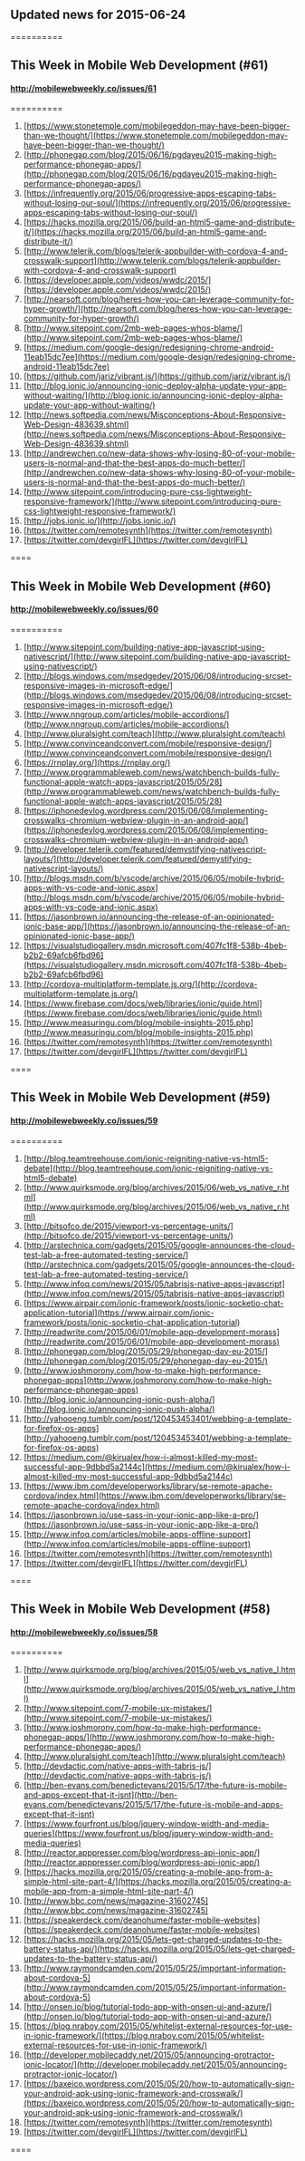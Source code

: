 ## Updated news for 2015-06-24 

==========
## This Week in Mobile Web Development (#61)
#### http://mobilewebweekly.co/issues/61

==========
  1. [https://www.stonetemple.com/mobilegeddon-may-have-been-bigger-than-we-thought/](https://www.stonetemple.com/mobilegeddon-may-have-been-bigger-than-we-thought/) 
  2. [http://phonegap.com/blog/2015/06/16/pgdayeu2015-making-high-performance-phonegap-apps/](http://phonegap.com/blog/2015/06/16/pgdayeu2015-making-high-performance-phonegap-apps/) 
  3. [https://infrequently.org/2015/06/progressive-apps-escaping-tabs-without-losing-our-soul/](https://infrequently.org/2015/06/progressive-apps-escaping-tabs-without-losing-our-soul/) 
  4. [https://hacks.mozilla.org/2015/06/build-an-html5-game-and-distribute-it/](https://hacks.mozilla.org/2015/06/build-an-html5-game-and-distribute-it/) 
  5. [http://www.telerik.com/blogs/telerik-appbuilder-with-cordova-4-and-crosswalk-support](http://www.telerik.com/blogs/telerik-appbuilder-with-cordova-4-and-crosswalk-support) 
  6. [https://developer.apple.com/videos/wwdc/2015/](https://developer.apple.com/videos/wwdc/2015/) 
  7. [http://nearsoft.com/blog/heres-how-you-can-leverage-community-for-hyper-growth/](http://nearsoft.com/blog/heres-how-you-can-leverage-community-for-hyper-growth/) 
  8. [http://www.sitepoint.com/2mb-web-pages-whos-blame/](http://www.sitepoint.com/2mb-web-pages-whos-blame/) 
  9. [https://medium.com/google-design/redesigning-chrome-android-11eab15dc7ee](https://medium.com/google-design/redesigning-chrome-android-11eab15dc7ee) 
  10. [https://github.com/jariz/vibrant.js/](https://github.com/jariz/vibrant.js/) 
  11. [http://blog.ionic.io/announcing-ionic-deploy-alpha-update-your-app-without-waiting/](http://blog.ionic.io/announcing-ionic-deploy-alpha-update-your-app-without-waiting/) 
  12. [http://news.softpedia.com/news/Misconceptions-About-Responsive-Web-Design-483639.shtml](http://news.softpedia.com/news/Misconceptions-About-Responsive-Web-Design-483639.shtml) 
  13. [http://andrewchen.co/new-data-shows-why-losing-80-of-your-mobile-users-is-normal-and-that-the-best-apps-do-much-better/](http://andrewchen.co/new-data-shows-why-losing-80-of-your-mobile-users-is-normal-and-that-the-best-apps-do-much-better/) 
  14. [http://www.sitepoint.com/introducing-pure-css-lightweight-responsive-framework/](http://www.sitepoint.com/introducing-pure-css-lightweight-responsive-framework/) 
  15. [http://jobs.ionic.io/](http://jobs.ionic.io/) 
  16. [https://twitter.com/remotesynth](https://twitter.com/remotesynth) 
  17. [https://twitter.com/devgirlFL](https://twitter.com/devgirlFL) 

====
## This Week in Mobile Web Development (#60)
#### http://mobilewebweekly.co/issues/60

==========
  1. [http://www.sitepoint.com/building-native-app-javascript-using-nativescript/](http://www.sitepoint.com/building-native-app-javascript-using-nativescript/) 
  2. [http://blogs.windows.com/msedgedev/2015/06/08/introducing-srcset-responsive-images-in-microsoft-edge/](http://blogs.windows.com/msedgedev/2015/06/08/introducing-srcset-responsive-images-in-microsoft-edge/) 
  3. [http://www.nngroup.com/articles/mobile-accordions/](http://www.nngroup.com/articles/mobile-accordions/) 
  4. [http://www.pluralsight.com/teach](http://www.pluralsight.com/teach) 
  6. [http://www.convinceandconvert.com/mobile/responsive-design/](http://www.convinceandconvert.com/mobile/responsive-design/) 
  7. [https://rnplay.org/](https://rnplay.org/) 
  8. [http://www.programmableweb.com/news/watchbench-builds-fully-functional-apple-watch-apps-javascript/2015/05/28](http://www.programmableweb.com/news/watchbench-builds-fully-functional-apple-watch-apps-javascript/2015/05/28) 
  9. [https://iphonedevlog.wordpress.com/2015/06/08/implementing-crosswalks-chromium-webview-plugin-in-an-android-app/](https://iphonedevlog.wordpress.com/2015/06/08/implementing-crosswalks-chromium-webview-plugin-in-an-android-app/) 
  10. [http://developer.telerik.com/featured/demystifying-nativescript-layouts/](http://developer.telerik.com/featured/demystifying-nativescript-layouts/) 
  11. [http://blogs.msdn.com/b/vscode/archive/2015/06/05/mobile-hybrid-apps-with-vs-code-and-ionic.aspx](http://blogs.msdn.com/b/vscode/archive/2015/06/05/mobile-hybrid-apps-with-vs-code-and-ionic.aspx) 
  12. [https://jasonbrown.io/announcing-the-release-of-an-opinionated-ionic-base-app/](https://jasonbrown.io/announcing-the-release-of-an-opinionated-ionic-base-app/) 
  13. [https://visualstudiogallery.msdn.microsoft.com/407fc1f8-538b-4beb-b2b2-69afcb6fbd96](https://visualstudiogallery.msdn.microsoft.com/407fc1f8-538b-4beb-b2b2-69afcb6fbd96) 
  14. [http://cordova-multiplatform-template.js.org/](http://cordova-multiplatform-template.js.org/) 
  15. [https://www.firebase.com/docs/web/libraries/ionic/guide.html](https://www.firebase.com/docs/web/libraries/ionic/guide.html) 
  16. [http://www.measuringu.com/blog/mobile-insights-2015.php](http://www.measuringu.com/blog/mobile-insights-2015.php) 
  17. [https://twitter.com/remotesynth](https://twitter.com/remotesynth) 
  18. [https://twitter.com/devgirlFL](https://twitter.com/devgirlFL) 

====
## This Week in Mobile Web Development (#59)
#### http://mobilewebweekly.co/issues/59

==========
  1. [http://blog.teamtreehouse.com/ionic-reigniting-native-vs-html5-debate](http://blog.teamtreehouse.com/ionic-reigniting-native-vs-html5-debate) 
  2. [http://www.quirksmode.org/blog/archives/2015/06/web_vs_native_r.html](http://www.quirksmode.org/blog/archives/2015/06/web_vs_native_r.html) 
  3. [http://bitsofco.de/2015/viewport-vs-percentage-units/](http://bitsofco.de/2015/viewport-vs-percentage-units/) 
  4. [http://arstechnica.com/gadgets/2015/05/google-announces-the-cloud-test-lab-a-free-automated-testing-service/](http://arstechnica.com/gadgets/2015/05/google-announces-the-cloud-test-lab-a-free-automated-testing-service/) 
  5. [http://www.infoq.com/news/2015/05/tabrisjs-native-apps-javascript](http://www.infoq.com/news/2015/05/tabrisjs-native-apps-javascript) 
  6. [https://www.airpair.com/ionic-framework/posts/ionic-socketio-chat-application-tutorial](https://www.airpair.com/ionic-framework/posts/ionic-socketio-chat-application-tutorial) 
  7. [http://readwrite.com/2015/06/01/mobile-app-development-morass](http://readwrite.com/2015/06/01/mobile-app-development-morass) 
  8. [http://phonegap.com/blog/2015/05/29/phonegap-day-eu-2015/](http://phonegap.com/blog/2015/05/29/phonegap-day-eu-2015/) 
  9. [http://www.joshmorony.com/how-to-make-high-performance-phonegap-apps](http://www.joshmorony.com/how-to-make-high-performance-phonegap-apps) 
  10. [http://blog.ionic.io/announcing-ionic-push-alpha/](http://blog.ionic.io/announcing-ionic-push-alpha/) 
  11. [http://yahooeng.tumblr.com/post/120453453401/webbing-a-template-for-firefox-os-apps](http://yahooeng.tumblr.com/post/120453453401/webbing-a-template-for-firefox-os-apps) 
  12. [https://medium.com/@kirualex/how-i-almost-killed-my-most-successful-app-9dbbd5a2144c](https://medium.com/@kirualex/how-i-almost-killed-my-most-successful-app-9dbbd5a2144c) 
  13. [https://www.ibm.com/developerworks/library/se-remote-apache-cordova/index.html](https://www.ibm.com/developerworks/library/se-remote-apache-cordova/index.html) 
  14. [https://jasonbrown.io/use-sass-in-your-ionic-app-like-a-pro/](https://jasonbrown.io/use-sass-in-your-ionic-app-like-a-pro/) 
  15. [http://www.infoq.com/articles/mobile-apps-offline-support](http://www.infoq.com/articles/mobile-apps-offline-support) 
  16. [https://twitter.com/remotesynth](https://twitter.com/remotesynth) 
  17. [https://twitter.com/devgirlFL](https://twitter.com/devgirlFL) 

====
## This Week in Mobile Web Development (#58)
#### http://mobilewebweekly.co/issues/58

==========
  1. [http://www.quirksmode.org/blog/archives/2015/05/web_vs_native_l.html](http://www.quirksmode.org/blog/archives/2015/05/web_vs_native_l.html) 
  2. [http://www.sitepoint.com/7-mobile-ux-mistakes/](http://www.sitepoint.com/7-mobile-ux-mistakes/) 
  3. [http://www.joshmorony.com/how-to-make-high-performance-phonegap-apps/](http://www.joshmorony.com/how-to-make-high-performance-phonegap-apps/) 
  4. [http://www.pluralsight.com/teach](http://www.pluralsight.com/teach) 
  6. [http://devdactic.com/native-apps-with-tabris-js/](http://devdactic.com/native-apps-with-tabris-js/) 
  7. [http://ben-evans.com/benedictevans/2015/5/17/the-future-is-mobile-and-apps-except-that-it-isnt](http://ben-evans.com/benedictevans/2015/5/17/the-future-is-mobile-and-apps-except-that-it-isnt) 
  8. [https://www.fourfront.us/blog/jquery-window-width-and-media-queries](https://www.fourfront.us/blog/jquery-window-width-and-media-queries) 
  9. [http://reactor.apppresser.com/blog/wordpress-api-ionic-app/](http://reactor.apppresser.com/blog/wordpress-api-ionic-app/) 
  10. [https://hacks.mozilla.org/2015/05/creating-a-mobile-app-from-a-simple-html-site-part-4/](https://hacks.mozilla.org/2015/05/creating-a-mobile-app-from-a-simple-html-site-part-4/) 
  11. [http://www.bbc.com/news/magazine-31602745](http://www.bbc.com/news/magazine-31602745) 
  12. [https://speakerdeck.com/deanohume/faster-mobile-websites](https://speakerdeck.com/deanohume/faster-mobile-websites) 
  13. [https://hacks.mozilla.org/2015/05/lets-get-charged-updates-to-the-battery-status-api/](https://hacks.mozilla.org/2015/05/lets-get-charged-updates-to-the-battery-status-api/) 
  14. [http://www.raymondcamden.com/2015/05/25/important-information-about-cordova-5](http://www.raymondcamden.com/2015/05/25/important-information-about-cordova-5) 
  15. [http://onsen.io/blog/tutorial-todo-app-with-onsen-ui-and-azure/](http://onsen.io/blog/tutorial-todo-app-with-onsen-ui-and-azure/) 
  16. [https://blog.nraboy.com/2015/05/whitelist-external-resources-for-use-in-ionic-framework/](https://blog.nraboy.com/2015/05/whitelist-external-resources-for-use-in-ionic-framework/) 
  17. [http://developer.mobilecaddy.net/2015/05/announcing-protractor-ionic-locator/](http://developer.mobilecaddy.net/2015/05/announcing-protractor-ionic-locator/) 
  18. [https://baxeico.wordpress.com/2015/05/20/how-to-automatically-sign-your-android-apk-using-ionic-framework-and-crosswalk/](https://baxeico.wordpress.com/2015/05/20/how-to-automatically-sign-your-android-apk-using-ionic-framework-and-crosswalk/) 
  19. [https://twitter.com/remotesynth](https://twitter.com/remotesynth) 
  20. [https://twitter.com/devgirlFL](https://twitter.com/devgirlFL) 

====
